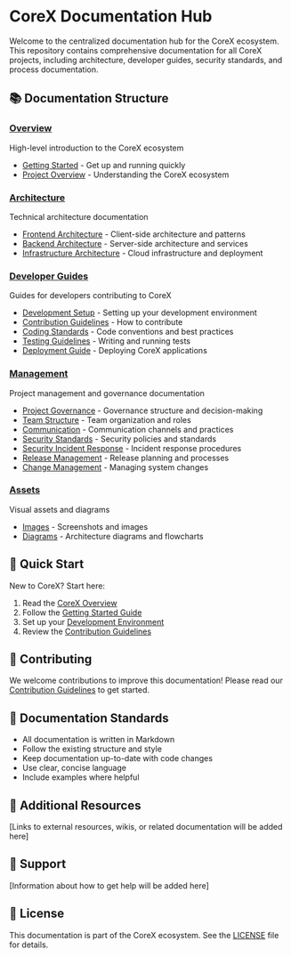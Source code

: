 # CoreX Documentation Hub

Welcome to the centralized documentation hub for the CoreX ecosystem. This repository contains comprehensive documentation for all CoreX projects, including architecture, developer guides, security standards, and process documentation.

## 📚 Documentation Structure

### [Overview](./overview/)
High-level introduction to the CoreX ecosystem
- [Getting Started](./overview/getting-started.md) - Get up and running quickly
- [Project Overview](./overview/project-overview.md) - Understanding the CoreX ecosystem

### [Architecture](./architecture/)
Technical architecture documentation
- [Frontend Architecture](./architecture/frontend/) - Client-side architecture and patterns
- [Backend Architecture](./architecture/backend/) - Server-side architecture and services
- [Infrastructure Architecture](./architecture/infrastructure/) - Cloud infrastructure and deployment

### [Developer Guides](./developer-guides/)
Guides for developers contributing to CoreX
- [Development Setup](./developer-guides/development-setup.md) - Setting up your development environment
- [Contribution Guidelines](./developer-guides/contribution-guidelines.md) - How to contribute
- [Coding Standards](./developer-guides/coding-standards.md) - Code conventions and best practices
- [Testing Guidelines](./developer-guides/testing-guidelines.md) - Writing and running tests
- [Deployment Guide](./developer-guides/deployment-guide.md) - Deploying CoreX applications

### [Management](./management/)
Project management and governance documentation
- [Project Governance](./management/project-governance.md) - Governance structure and decision-making
- [Team Structure](./management/team-structure.md) - Team organization and roles
- [Communication](./management/communication.md) - Communication channels and practices
- [Security Standards](./management/security-standards.md) - Security policies and standards
- [Security Incident Response](./management/security-incident-response.md) - Incident response procedures
- [Release Management](./management/release-management.md) - Release planning and processes
- [Change Management](./management/change-management.md) - Managing system changes

### [Assets](./assets/)
Visual assets and diagrams
- [Images](./assets/images/) - Screenshots and images
- [Diagrams](./assets/diagrams/) - Architecture diagrams and flowcharts

## 🚀 Quick Start

New to CoreX? Start here:
1. Read the [CoreX Overview](./overview/README.md)
2. Follow the [Getting Started Guide](./overview/getting-started.md)
3. Set up your [Development Environment](./developer-guides/development-setup.md)
4. Review the [Contribution Guidelines](./developer-guides/contribution-guidelines.md)

## 🤝 Contributing

We welcome contributions to improve this documentation! Please read our [Contribution Guidelines](./developer-guides/contribution-guidelines.md) to get started.

## 📝 Documentation Standards

- All documentation is written in Markdown
- Follow the existing structure and style
- Keep documentation up-to-date with code changes
- Use clear, concise language
- Include examples where helpful

## 📖 Additional Resources

[Links to external resources, wikis, or related documentation will be added here]

## 📧 Support

[Information about how to get help will be added here]

## 📄 License

This documentation is part of the CoreX ecosystem. See the [LICENSE](./LICENSE) file for details.
